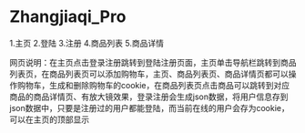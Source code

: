# Zhangjiaqi_Pro
1.主页
2.登陆
3.注册
4.商品列表
5.商品详情

网页说明：在主页点击登录注册跳转到登陆注册页面，主页单击导航栏跳转到商品列表页，在商品列表页可以添加购物车，主页、商品列表页、商品详情页都可以操作购物车，生成和删除购物车的cookie，在商品列表页点击商品可以跳转到对应商品的商品详情页、有放大镜效果，登录注册会生成json数据，将用户信息存到json数据中，只要是注册过的用户都能登陆，而当前在线的用户会存为cookie，可以在主页的顶部显示
